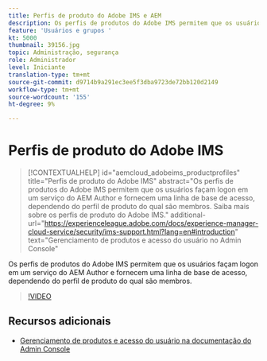```yaml
---
title: Perfis de produto do Adobe IMS e AEM
description: Os perfis de produtos do Adobe IMS permitem que os usuários façam logon em um serviço do AEM Author e fornecem uma linha de base de acesso, dependendo do perfil de produto do qual são membros.
feature: 'Usuários e grupos '
kt: 5000
thumbnail: 39156.jpg
topic: Administração, segurança
role: Administrador
level: Iniciante
translation-type: tm+mt
source-git-commit: d9714b9a291ec3ee5f3dba9723de72bb120d2149
workflow-type: tm+mt
source-wordcount: '155'
ht-degree: 9%

---
```



# Perfis de produto do Adobe IMS

>[!CONTEXTUALHELP]
>id="aemcloud_adobeims_productprofiles"
>title="Perfis de produto do Adobe IMS"
>abstract="Os perfis de produtos do Adobe IMS permitem que os usuários façam logon em um serviço do AEM Author e fornecem uma linha de base de acesso, dependendo do perfil de produto do qual são membros. Saiba mais sobre os perfis de produto do Adobe IMS."
>additional-url="https://experienceleague.adobe.com/docs/experience-manager-cloud-service/security/ims-support.html?lang=en#introduction" text="Gerenciamento de produtos e acesso do usuário no Admin Console"

Os perfis de produtos do Adobe IMS permitem que os usuários façam logon em um serviço do AEM Author e fornecem uma linha de base de acesso, dependendo do perfil de produto do qual são membros.

>[!VIDEO](https://video.tv.adobe.com/v/39156/?quality=12&learn=on)

## Recursos adicionais

+ [Gerenciamento de produtos e acesso do usuário na documentação do Admin Console](https://docs.adobe.com/content/help/en/experience-manager-cloud-service/security/ims-support.html#managing-products-and-user-access-in-admin-console)

